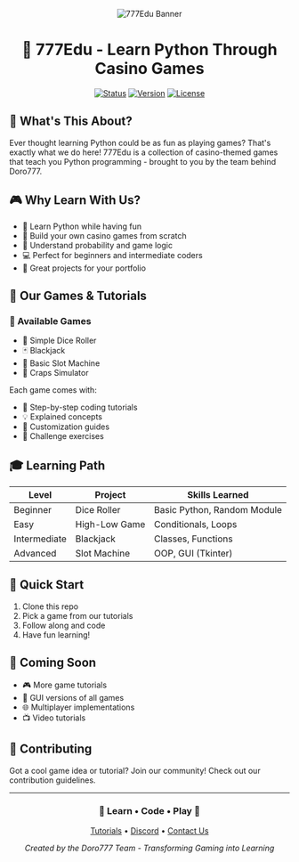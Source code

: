 <div align="center">

![777Edu Banner]([https://github.com/777Edu/.github/blob/main/banner.png?raw=true](https://github.com/doro-777/777Edu/blob/main/banner.png?raw=true))

# 🎲 777Edu - Learn Python Through Casino Games

[![Status](https://img.shields.io/badge/Status-Active-brightgreen?style=for-the-badge)]()
[![Version](https://img.shields.io/badge/Version-1.0.0-blue?style=for-the-badge)]()
[![License](https://img.shields.io/badge/License-MIT-green?style=for-the-badge)]()

</div>

## 🎯 What's This About?
Ever thought learning Python could be as fun as playing games? That's exactly what we do here! 777Edu is a collection of casino-themed games that teach you Python programming - brought to you by the team behind Doro777.

## 🎮 Why Learn With Us?
* 🐍 Learn Python while having fun
* 🎰 Build your own casino games from scratch
* 🎲 Understand probability and game logic
* 💻 Perfect for beginners and intermediate coders
* 🎪 Great projects for your portfolio

## 🎪 Our Games & Tutorials

### 🎲 Available Games
* 🎯 Simple Dice Roller
* 🃏 Blackjack
* 🎰 Basic Slot Machine
* 🎲 Craps Simulator

Each game comes with:
* 📝 Step-by-step coding tutorials
* 💡 Explained concepts
* 🔧 Customization guides
* 🚀 Challenge exercises

## 🎓 Learning Path

| Level | Project | Skills Learned |
|-------|---------|----------------|
| Beginner | Dice Roller | Basic Python, Random Module |
| Easy | High-Low Game | Conditionals, Loops |
| Intermediate | Blackjack | Classes, Functions |
| Advanced | Slot Machine | OOP, GUI (Tkinter) |

## 🎪 Quick Start
1. Clone this repo
2. Pick a game from our tutorials
3. Follow along and code
4. Have fun learning!

## 🌟 Coming Soon

* 🎮 More game tutorials
* 📱 GUI versions of all games
* 🌐 Multiplayer implementations
* 📺 Video tutorials

## 🤝 Contributing
Got a cool game idea or tutorial? Join our community! Check out our contribution guidelines.

---

<div align="center">

### 🎲 Learn • Code • Play 🎲

[Tutorials](https://github.com/777Edu/tutorials) • [Discord](https://discord.gg/777edu) • [Contact Us](mailto:777edu.team@gmail.com)

*Created by the Doro777 Team - Transforming Gaming into Learning*

</div>
